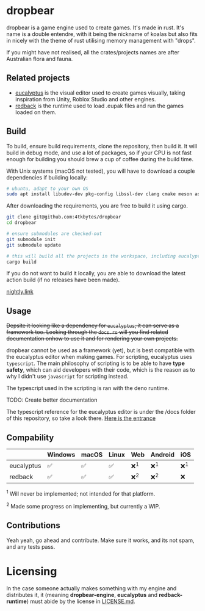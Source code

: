 # dropbear

dropbear is a game engine used to create games. It's made in rust. It's name is a double entendre, with it being the nickname of koalas but also fits in nicely with the theme of rust utilising memory management with "drops".

If you might have not realised, all the crates/projects names are after Australian flora and fauna.

## Related projects

- [eucalyptus](https://github.com/4tkbytes/dropbear/tree/main/eucalyptus) is the visual editor used to create games visually, taking inspiration from Unity, Roblox Studio and other engines.
- [redback](https://github.com/4tkbytes/redback-runtime) is the runtime used to load .eupak files and run the games loaded on them.

## Build

To build, ensure build requirements, clone the repository, then build it. It will build in debug mode, and use a lot of packages, so if your CPU is not fast enough for building you should brew a cup of coffee during the build time.

With Unix systems (macOS not tested), you will have to download a couple dependencies if building locally:

<!-- If you have a macOS system, please create a PR and add your own implementation. I know you need to use brew, but I don't know what dependencies to install.  -->

```bash
# ubuntu, adapt to your own OS
sudo apt install libudev-dev pkg-config libssl-dev clang cmake meson assimp-utils
```

After downloading the requirements, you are free to build it using cargo.

```bash
git clone git@github.com:4tkbytes/dropbear
cd dropbear

# ensure submodules are checked-out
git submodule init
git submodule update

# this will build all the projects in the workspace, including eucalyptus and redback.
cargo build
```

If you do not want to build it locally, you are able to download the latest action build (if no releases have been made).

[nightly.link](https://nightly.link/4tkbytes/dropbear/workflows/create_executable.yaml/main?preview)

## Usage

~~Depsite it looking like a dependency for `eucalyptus`, it can serve as a framework too. Looking through the `docs.rs` will you find related documentation onhow to use it and for rendering your own projects.~~

dropbear cannot be used as a framework (yet), but is best compatible with the eucalyptus editor when making games. For 
scripting, eucalyptus uses `typescript`. The main philosophy of scripting is to be able to have **type safety**, which can aid developers with their code, which is the reason as to why I didn't use `javascript` for scripting instead.

The typescript used in the scripting is ran with the deno runtime. 

TODO: Create better documentation

The typescript reference for the eucalyptus editor is under the /docs folder of this repository, so take a look there. 
[Here is the entrance](https://github.com/4tkbytes/dropbear/blob/main/docs/README.md)

## Compability

|            | Windows | macOS | Linux | Web | Android | iOS |
|------------|---------|-------|-------|-----|---------|-----|
| eucalyptus |    ✅    |   ✅   |   ✅   |  ❌<sup>1</sup>  |    ❌<sup>1</sup>    |  ❌<sup>1</sup>  |
| redback    |    ✅    |   ✅   |   ✅   |  ❌<sup>2</sup>  |    ❌<sup>2</sup>    |  ❌  |

<sup>1</sup> Will never be implemented; not intended for that platform.

<sup>2</sup>  Made some progress on implementing, but currently a WIP. 

## Contributions

Yeah yeah, go ahead and contribute. Make sure it works, and its not spam, and any tests pass.

# Licensing
In the case someone actually makes something with my engine and distributes it, it (meaning **dropbear-engine**, 
**eucalyptus** and **redback-runtime**) must abide by the license in [LICENSE.md](LICENSE.md). 

<!-- The gleek package is licensed under the [MIT License](https://mit-license.org/), which allows for anyone to use my 
library without _much_ restrictions.  -->

